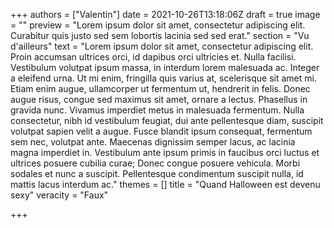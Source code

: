 +++
authors = ["Valentin"]
date = 2021-10-26T13:18:06Z
draft = true
image = ""
preview = "Lorem ipsum dolor sit amet, consectetur adipiscing elit. Curabitur quis justo sed sem lobortis lacinia sed sed erat."
section = "Vu d'ailleurs"
text = "Lorem ipsum dolor sit amet, consectetur adipiscing elit. Proin accumsan ultrices orci, id dapibus orci ultricies et. Nulla facilisi. Vestibulum volutpat ipsum massa, in interdum lorem malesuada ac. Integer a eleifend urna. Ut mi enim, fringilla quis varius at, scelerisque sit amet mi. Etiam enim augue, ullamcorper ut fermentum ut, hendrerit in felis. Donec augue risus, congue sed maximus sit amet, ornare a lectus. Phasellus in gravida nunc. Vivamus imperdiet metus in malesuada fermentum. Nulla consectetur, nibh id vestibulum feugiat, dui ante pellentesque diam, suscipit volutpat sapien velit a augue. Fusce blandit ipsum consequat, fermentum sem nec, volutpat ante. Maecenas dignissim semper lacus, ac lacinia magna imperdiet in. Vestibulum ante ipsum primis in faucibus orci luctus et ultrices posuere cubilia curae; Donec congue posuere vehicula. Morbi sodales et nunc a suscipit. Pellentesque condimentum suscipit nulla, id mattis lacus interdum ac."
themes = []
title = "Quand Halloween est devenu sexy"
veracity = "Faux"

+++
